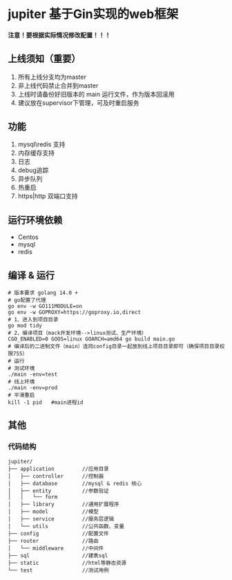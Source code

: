 # jupiter 基于Gin实现的web框架
#### 注意！要根据实际情况修改配置！！！
## 上线须知（重要）
1. 所有上线分支均为master
2. 非上线代码禁止合并到master
3. 上线时请备份好旧版本的 main 运行文件，作为版本回滚用
4. 建议放在supervisor下管理，可及时重启服务
## 功能
1. mysql\redis 支持
2. 内存缓存支持
3. 日志
4. debug追踪
5. 异步队列
6. 热重启
7. https|http 双端口支持
## 运行环境依赖
- Centos
- mysql
- redis
## 编译 & 运行
```shell script
# 版本要求 golang 14.0 +
# go配置了代理
go env -w GO111MODULE=on
go env -w GOPROXY=https://goproxy.io,direct
# 1、进入到项目目录
go mod tidy
# 2、编译项目（mack开发环境-->linux测试、生产环境）
CGO_ENABLED=0 GOOS=linux GOARCH=amd64 go build main.go
# 编译后的二进制文件（main）连同config目录一起放到线上项目目录即可（确保项目目录权限755）
# 运行
# 测试环境
./main -env=test
# 线上环境
./main -env=prod
# 平滑重启
kill -1 pid   #main进程id
```
## 其他
### 代码结构
```
jupiter/
├── application         //应用目录
│   ├── controller      //控制器
│   ├── database        //mysql & redis 核心
│   ├── entity          //参数验证
│   │   └── form
│   ├── library         //通用扩展程序
│   ├── model           //模型
│   ├── service         //服务层逻辑
│   └── utils           //公共函数、变量
├── config              //配置文件
├── router              //路由
│   └── middleware      //中间件
├── sql                 //建表sql
├── static              //html等静态资源
└── test                //测试用例
```